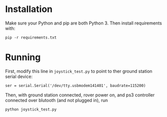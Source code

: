 # Installation

Make sure your Python and pip are both Python 3. Then install requirements with:

`pip -r requirements.txt`

# Running

First, modify this line in `joystick_test.py` to point to ther ground station serial device:

`ser = serial.Serial('/dev/tty.usbmodem141401', baudrate=115200)`

Then, with ground station connected, rover power on, and ps3 controller connected over blutooth (and
not plugged in), run

`python joystick_test.py`

